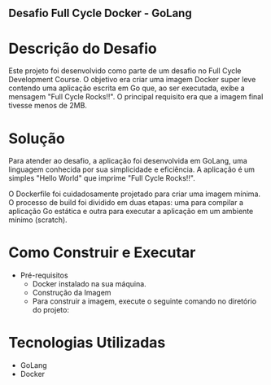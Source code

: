 ## Desafio Full Cycle Docker - GoLang

# Descrição do Desafio

Este projeto foi desenvolvido como parte de um desafio no Full Cycle Development Course. O objetivo era criar uma imagem Docker super leve contendo uma aplicação escrita em Go que, ao ser executada, exibe a mensagem "Full Cycle Rocks!!". O principal requisito era que a imagem final tivesse menos de 2MB.

# Solução
Para atender ao desafio, a aplicação foi desenvolvida em GoLang, uma linguagem conhecida por sua simplicidade e eficiência. A aplicação é um simples "Hello World" que imprime "Full Cycle Rocks!!".

O Dockerfile foi cuidadosamente projetado para criar uma imagem mínima. O processo de build foi dividido em duas etapas: uma para compilar a aplicação Go estática e outra para executar a aplicação em um ambiente mínimo (scratch).

# Como Construir e Executar
- Pré-requisitos
  - Docker instalado na sua máquina.
  - Construção da Imagem
  - Para construir a imagem, execute o seguinte comando no diretório do projeto:
  
# Tecnologias Utilizadas
- GoLang
- Docker
